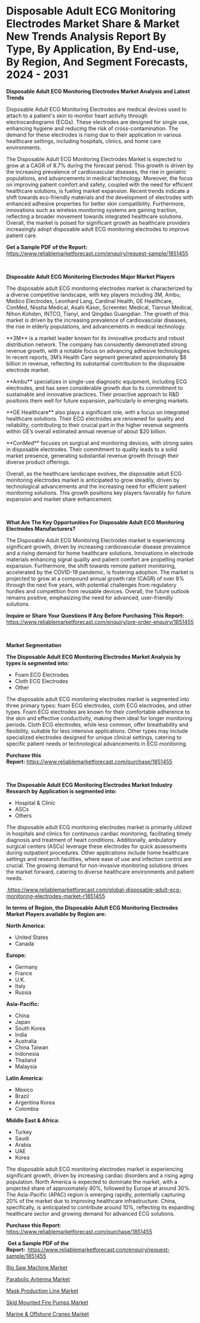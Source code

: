 <p><h1>Disposable Adult ECG Monitoring Electrodes Market Share & Market New Trends Analysis Report By Type, By Application, By End-use, By Region, And Segment Forecasts, 2024 - 2031</h1></p><p><strong>Disposable Adult ECG Monitoring Electrodes Market Analysis and Latest Trends</strong></p>
<p><p>Disposable Adult ECG Monitoring Electrodes are medical devices used to attach to a patient's skin to monitor heart activity through electrocardiograms (ECGs). These electrodes are designed for single use, enhancing hygiene and reducing the risk of cross-contamination. The demand for these electrodes is rising due to their application in various healthcare settings, including hospitals, clinics, and home care environments.</p><p>The Disposable Adult ECG Monitoring Electrodes Market is expected to grow at a CAGR of 8.7% during the forecast period. This growth is driven by the increasing prevalence of cardiovascular diseases, the rise in geriatric populations, and advancements in medical technology. Moreover, the focus on improving patient comfort and safety, coupled with the need for efficient healthcare solutions, is fueling market expansion. Recent trends indicate a shift towards eco-friendly materials and the development of electrodes with enhanced adhesive properties for better skin compatibility. Furthermore, innovations such as wireless monitoring systems are gaining traction, reflecting a broader movement towards integrated healthcare solutions. Overall, the market is poised for significant growth as healthcare providers increasingly adopt disposable adult ECG monitoring electrodes to improve patient care.</p></p>
<p><strong>Get a Sample PDF of the Report:&nbsp;</strong> <a href="https://www.reliablemarketforecast.com/enquiry/request-sample/1851455?utm_campaign=1141&utm_medium=2&utm_source=Github&utm_content=ia&utm_term=19102024&utm_id=disposable-adult-ecg-monitoring-electrodes">https://www.reliablemarketforecast.com/enquiry/request-sample/1851455</a></p>
<p>&nbsp;</p>
<p><strong>Disposable Adult ECG Monitoring Electrodes Major Market Players</strong></p>
<p><p>The disposable adult ECG monitoring electrodes market is characterized by a diverse competitive landscape, with key players including 3M, Ambu, Medico Electrodes, Leonhard Lang, Cardinal Health, GE Healthcare, ConMed, Nissha Medical, Asahi Kasei, Screentec Medical, Tianrun Medical, Nihon Kohden, INTCO, Tianyi, and Qingdao Guangdian. The growth of this market is driven by the increasing prevalence of cardiovascular diseases, the rise in elderly populations, and advancements in medical technology.</p><p>**3M** is a market leader known for its innovative products and robust distribution network. The company has consistently demonstrated strong revenue growth, with a notable focus on advancing adhesive technologies. In recent reports, 3M’s Health Care segment generated approximately $8 billion in revenue, reflecting its substantial contribution to the disposable electrode market.</p><p>**Ambu** specializes in single-use diagnostic equipment, including ECG electrodes, and has seen considerable growth due to its commitment to sustainable and innovative practices. Their proactive approach to R&D positions them well for future expansion, particularly in emerging markets.</p><p>**GE Healthcare** also plays a significant role, with a focus on integrated healthcare solutions. Their ECG electrodes are renowned for quality and reliability, contributing to their crucial part in the higher revenue segments within GE’s overall estimated annual revenue of about $20 billion.</p><p>**ConMed** focuses on surgical and monitoring devices, with strong sales in disposable electrodes. Their commitment to quality leads to a solid market presence, generating substantial revenue growth through their diverse product offerings.</p><p>Overall, as the healthcare landscape evolves, the disposable adult ECG monitoring electrodes market is anticipated to grow steadily, driven by technological advancements and the increasing need for efficient patient monitoring solutions. This growth positions key players favorably for future expansion and market share enhancement.</p></p>
<p>&nbsp;</p>
<p><strong>What Are The Key Opportunities For Disposable Adult ECG Monitoring Electrodes Manufacturers?</strong></p>
<p><p>The Disposable Adult ECG Monitoring Electrodes market is experiencing significant growth, driven by increasing cardiovascular disease prevalence and a rising demand for home healthcare solutions. Innovations in electrode materials enhancing signal quality and patient comfort are propelling market expansion. Furthermore, the shift towards remote patient monitoring, accelerated by the COVID-19 pandemic, is fostering adoption. The market is projected to grow at a compound annual growth rate (CAGR) of over 8% through the next five years, with potential challenges from regulatory hurdles and competition from reusable devices. Overall, the future outlook remains positive, emphasizing the need for advanced, user-friendly solutions.</p></p>
<p><strong>Inquire or Share Your Questions If Any Before Purchasing This Report:</strong> <a href="https://www.reliablemarketforecast.com/enquiry/pre-order-enquiry/1851455?utm_campaign=1141&utm_medium=2&utm_source=Github&utm_content=ia&utm_term=19102024&utm_id=disposable-adult-ecg-monitoring-electrodes">https://www.reliablemarketforecast.com/enquiry/pre-order-enquiry/1851455</a></p>
<p>&nbsp;</p>
<p><strong>Market Segmentation</strong></p>
<p><strong>The Disposable Adult ECG Monitoring Electrodes Market Analysis by types is segmented into:</strong></p>
<p><ul><li>Foam ECG Electrodes</li><li>Cloth ECG Electrodes</li><li>Other</li></ul></p>
<p><p>The disposable adult ECG monitoring electrodes market is segmented into three primary types: foam ECG electrodes, cloth ECG electrodes, and other types. Foam ECG electrodes are known for their comfortable adherence to the skin and effective conductivity, making them ideal for longer monitoring periods. Cloth ECG electrodes, while less common, offer breathability and flexibility, suitable for less intensive applications. Other types may include specialized electrodes designed for unique clinical settings, catering to specific patient needs or technological advancements in ECG monitoring.</p></p>
<p><strong>Purchase this Report:&nbsp;</strong><a href="https://www.reliablemarketforecast.com/purchase/1851455?utm_campaign=1141&utm_medium=2&utm_source=Github&utm_content=ia&utm_term=19102024&utm_id=disposable-adult-ecg-monitoring-electrodes">https://www.reliablemarketforecast.com/purchase/1851455</a></p>
<p>&nbsp;</p>
<p><strong>The Disposable Adult ECG Monitoring Electrodes Market Industry Research by Application is segmented into:</strong></p>
<p><ul><li>Hospital & Clinic</li><li>ASCs</li><li>Others</li></ul></p>
<p><p>The disposable adult ECG monitoring electrodes market is primarily utilized in hospitals and clinics for continuous cardiac monitoring, facilitating timely diagnosis and treatment of heart conditions. Additionally, ambulatory surgical centers (ASCs) leverage these electrodes for quick assessments during outpatient procedures. Other applications include home healthcare settings and research facilities, where ease of use and infection control are crucial. The growing demand for non-invasive monitoring solutions drives the market forward, catering to diverse healthcare environments and patient needs.</p></p>
<p><a href="https://www.reliablemarketforecast.com/global-disposable-adult-ecg-monitoring-electrodes-market-r1851455?utm_campaign=1141&utm_medium=2&utm_source=Github&utm_content=ia&utm_term=19102024&utm_id=disposable-adult-ecg-monitoring-electrodes">&nbsp;https://www.reliablemarketforecast.com/global-disposable-adult-ecg-monitoring-electrodes-market-r1851455</a></p>
<p><strong>In terms of Region, the Disposable Adult ECG Monitoring Electrodes Market Players available by Region are:</strong></p>
<p>
    <p> <strong> North America: </strong>
        <ul>
            <li>United States</li>
            <li>Canada</li>
        </ul>
        </p> 
    <p> <strong> Europe: </strong>
        <ul>
            <li>Germany</li>
            <li>France</li>
            <li>U.K.</li>
            <li>Italy</li>
            <li>Russia</li>
        </ul>
        </p> 
    <p> <strong> Asia-Pacific: </strong>
        <ul>
            <li>China</li>
            <li>Japan</li>
            <li>South Korea</li>
            <li>India</li>
            <li>Australia</li>
            <li>China Taiwan</li>
            <li>Indonesia</li>
            <li>Thailand</li>
            <li>Malaysia</li>
        </ul>
        </p> 
    <p> <strong> Latin America: </strong>
        <ul>
            <li>Mexico</li>
            <li>Brazil</li>
            <li>Argentina Korea</li>
            <li>Colombia</li>
        </ul>
        </p> 
    <p> <strong> Middle East & Africa: </strong>
        <ul>
            <li>Turkey</li>
            <li>Saudi</li>
            <li>Arabia</li>
            <li>UAE</li>
            <li>Korea</li>
        </ul>
    </p>
    </p>
<p><p>The disposable adult ECG monitoring electrodes market is experiencing significant growth, driven by increasing cardiac disorders and a rising aging population. North America is expected to dominate the market, with a projected share of approximately 40%, followed by Europe at around 30%. The Asia-Pacific (APAC) region is emerging rapidly, potentially capturing 20% of the market due to improving healthcare infrastructure. China, specifically, is anticipated to contribute around 10%, reflecting its expanding healthcare sector and growing demand for advanced ECG solutions.</p></p>
<p><strong>Purchase this Report: </strong><a href="https://www.reliablemarketforecast.com/purchase/1851455?utm_campaign=1141&utm_medium=2&utm_source=Github&utm_content=ia&utm_term=19102024&utm_id=disposable-adult-ecg-monitoring-electrodes">https://www.reliablemarketforecast.com/purchase/1851455</a></p>
<p>&nbsp;<strong>Get a Sample PDF of the Report:&nbsp;&nbsp;</strong><a href="https://www.reliablemarketforecast.com/enquiry/request-sample/1851455?utm_campaign=1141&utm_medium=2&utm_source=Github&utm_content=ia&utm_term=19102024&utm_id=disposable-adult-ecg-monitoring-electrodes">https://www.reliablemarketforecast.com/enquiry/request-sample/1851455</a></p>
<p><strong></strong></p>
<p><p><a href="https://issuu.com/reportprime-2/docs/rip-saw-machine-market-size-2030.pp_562ecea59d8b5d?utm_campaign=1141&utm_medium=2&utm_source=Github&utm_content=ia&utm_term=19102024&utm_id=disposable-adult-ecg-monitoring-electrodes">Rip Saw Machine Market</a></p><p><a href="https://www.linkedin.com/pulse/global-parabolic-antenna-nexus-sector-confluences-regional-catalysts-kizme?utm_campaign=1141&utm_medium=2&utm_source=Github&utm_content=ia&utm_term=19102024&utm_id=disposable-adult-ecg-monitoring-electrodes">Parabolic Antenna Market</a></p><p><a href="https://github.com/rieuydbalon3b/Market-Research-Report-List-1/blob/main/mask-production-line-market.md?utm_campaign=1141&utm_medium=2&utm_source=Github&utm_content=ia&utm_term=19102024&utm_id=disposable-adult-ecg-monitoring-electrodes">Mask Production Line Market</a></p><p><a href="https://issuu.com/reportprime-2/docs/skid-mounted-fire-pumps-market-size_68bf22fa12375d?utm_campaign=1141&utm_medium=2&utm_source=Github&utm_content=ia&utm_term=19102024&utm_id=disposable-adult-ecg-monitoring-electrodes">Skid Mounted Fire Pumps Market</a></p><p><a href="https://github.com/cairotmbrowne3cq/Market-Research-Report-List-1/blob/main/marine-offshore-cranes-market.md?utm_campaign=1141&utm_medium=2&utm_source=Github&utm_content=ia&utm_term=19102024&utm_id=disposable-adult-ecg-monitoring-electrodes">Marine & Offshore Cranes Market</a></p></p>